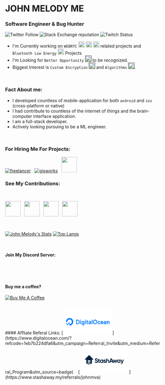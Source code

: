 # JOHN MELODY ME
### Software Engineer & Bug Hunter
![Twitter Follow](https://img.shields.io/twitter/follow/johnmelodyme?label=@Johnmelodyme&logo=twitter&style=for-the-badge)
![Stack Exchange reputation](https://img.shields.io/stackexchange/stackoverflow/r/10758321?style=for-the-badge)
![Twitch Status](https://img.shields.io/twitch/status/johnmelodymel?style=for-the-badge)

- I'm Currently working on `WEBRTC` [<img src="https://encrypted-tbn0.gstatic.com/images?q=tbn:ANd9GcTt27YL3rPF25pe0VsMjkYRvfSJd1nBY_ACm9l5-_cym-X4gzelxwAMV2yTORH2VveME9s&usqp=CAU" height="20" width="20" />](https://webrtc.org/) [<img src="https://pbs.twimg.com/profile_images/1047854321738665984/ircBy5SG.jpg" height="20" width="20" />](https://janus.conf.meetecho.com/) [<img src="https://res.cloudinary.com/crunchbase-production/image/upload/c_lpad,f_auto,q_auto:eco/uvsxfb1wgj9vkdyvlkub" height="20" width="20" />](https://jitsi.org/) related projects and `Bluetooth Low Energy` [<img src="https://i.pinimg.com/originals/47/dd/0d/47dd0dbacde6aa821ad355c75452fe1c.png" height="20" width="20" />](https://developer.android.com/guide/topics/connectivity/bluetooth-le) Projects
- I'm Looking for `Better Opportunity` [<img src="https://encrypted-tbn0.gstatic.com/images?q=tbn:ANd9GcSaM3XKfS6f2qWpq1eNDu6amL67N5Tim3aVvernxbicJ43TO6rZhEWx11nKqCdPho-p5DE&usqp=CAU" height="20" width="20" />]() to be recognized.
- Biggest Interest is `Custom Encryption` [<img src="https://nextcloud.com/media/keys.png" height="20" width="20" />]() and `Algorithms` [<img src="https://images.assetsdelivery.com/compings_v2/sabinarahimova/sabinarahimova1808/sabinarahimova180809313.jpg" height="20" width="20" />]().

<br />

### Fact About me:
 - I developed countless of mobile-application for both `android` and `ios` (cross-platform or native)
 - I had contribute to countless of the  internet of things and the brain-computer interface application.
 - I am a full-stack developer.
 - Actively looking pursuing to be a ML engineer. 


<br />

### For Hiring Me For Projects: 

[<img src="https://camo.githubusercontent.com/c34d362e0e084f01b17fbef1b5332e97e40c75caceb85a1e705fbe5fdfe6d881/687474703a2f2f692e737461636b2e696d6775722e636f6d2f36774c69492e6a7067" alt="freelancer" height="50" width="50" />](https://www.freelancer.com/u/johnmelodyme)&nbsp;&nbsp;&nbsp;[<img src="https://play-lh.googleusercontent.com/dt2LZZxnvsW1GYjjPFYtUzCEEbmOtuVN1tqJJ0aZFf9K0sthGcMEFxOqNzuhlasxN0Is" alt="gisworks" height="50" width="50" />](https://www.gigworks.co/my/profile/view/johnmelodyme)&nbsp;&nbsp;&nbsp;[<img src="https://media-thumbs.golden.com/57rAAXNr5--cxyzt32QdnuCviOY=/200x200/smart/golden-storage-production.s3.amazonaws.com%2Ftopic_images%2F36788062b1c940abbfa1c4a631e4147d.png" alt="" height="50" width="50" />](https://www.fiverr.com/johnmelodyme)
<br />

### See My Contributions:
<br />

[<img src="https://cdn.iconscout.com/icon/free/png-512/devrant-3521383-2944827.png" alt="" height="50" width="50" />](https://devrant.com/users/johnmelodyme)&nbsp;&nbsp;&nbsp;[<img src="https://encrypted-tbn0.gstatic.com/images?q=tbn:ANd9GcQrdIbjxeE30V20HFwshvOVl50yZie4t1UfrA&usqp=CAU" alt="" height="50" width="50" />](https://stackoverflow.com/users/10758321/john-melody-melissa)&nbsp;&nbsp;&nbsp;[<img src="https://seeklogo.com/images/N/npm-logo-01B8642EDD-seeklogo.com.png" alt="" height="50" width="50" />](https://www.npmjs.com/~johnmelodymel)&nbsp;&nbsp;&nbsp;[<img src="https://iconape.com/wp-content/files/hl/53010/svg/devto.svg" alt="" height="50" width="50" />](https://dev.to/johnmelodyme)

<br />

[![John Melody's Stats](https://github-readme-stats.vercel.app/api?username=johnmelodyme&show_icons=true)](https://github.com/johnmelodyme/) [![Top Langs](https://github-readme-stats.vercel.app/api/top-langs/?username=johnmelodyme&layout=compact)](https://github.com/anuraghazra/github-readme-stats)


</br>

#### Join My Discord Server:
[<img src="https://i0.wp.com/i.imgur.com/nVvmlcN.png?resize=266%2C100&ssl=1" alt="" height="90"  />](https://discord.gg/WHXVxjGpJE)

</br>

#### Buy me a coffee? 
[<a href="https://www.buymeacoffee.com/johnmelodymel" target="_blank"><img src="https://cdn.buymeacoffee.com/buttons/v2/default-yellow.png" alt="Buy Me A Coffee" style="height: 60px !important;width: 217px !important;" ></a>]()

<br />
#### Affliate Referal Links:
[<img src="assets/dg.png" alt="" height="80" width="160" />](https://www.digitalocean.com/?refcode=1eb7b224dfa6&utm_campaign=Referral_Invite&utm_medium=Referral_Program&utm_source=badge) &nbsp;&nbsp;&nbsp;[<img src="assets/stashaway.png" alt="" height="90" width="160" />](https://www.stashaway.my/referrals/johnmva)


